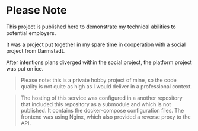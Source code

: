 # Please Note

This project is published here to demonstrate my technical abilities to potential employers.

It was a project put together in my spare time in cooperation with a social project from Darmstadt.

After intentions plans diverged within the social project, the platform project was put on ice.

> Please note: this is a private hobby project of mine, so the code quality is not quite as high as I would deliver in a professional context.

> The hosting of this service was configured in a another repository that included this repository as a submodule and which is not published. It contains the docker-compose configuration files. The frontend was using Nginx, which also provided a reverse proxy to the API.
